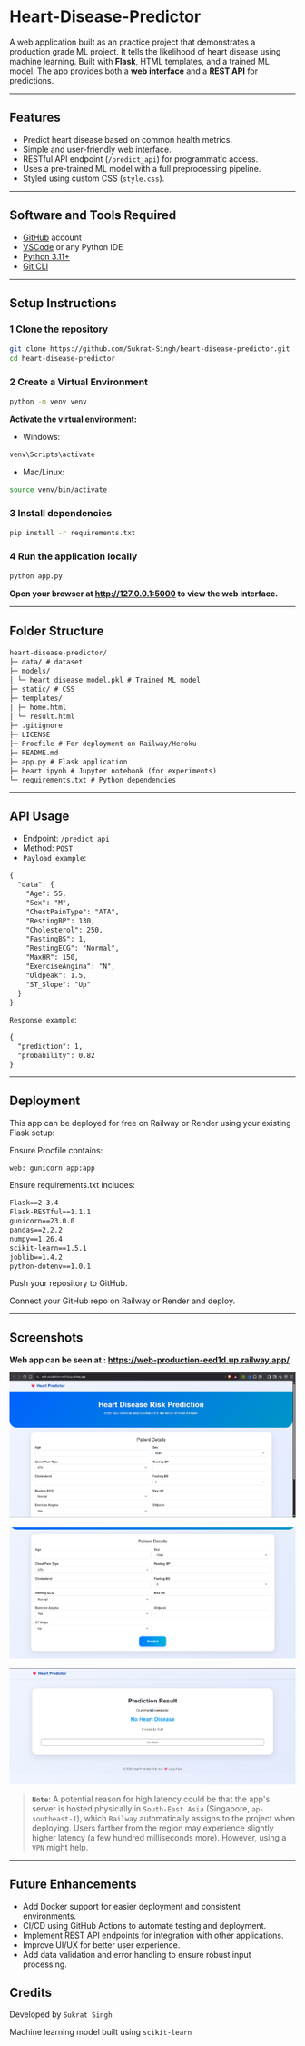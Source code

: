 # Heart-Disease-Predictor

A web application built as an practice project that demonstrates a production grade ML project. It tells the likelihood of heart disease using machine learning. Built with **Flask**, HTML templates, and a trained ML model. The app provides both a **web interface** and a **REST API** for predictions.

---

## Features

- Predict heart disease based on common health metrics.
- Simple and user-friendly web interface.
- RESTful API endpoint (`/predict_api`) for programmatic access.
- Uses a pre-trained ML model with a full preprocessing pipeline.
- Styled using custom CSS (`style.css`).

---

## Software and Tools Required

- [GitHub](https://github.com/) account  
- [VSCode](https://code.visualstudio.com/) or any Python IDE  
- [Python 3.11+](https://www.python.org/)  
- [Git CLI](https://git-scm.com/downloads)  

---

## Setup Instructions

### 1️ Clone the repository

```bash
git clone https://github.com/Sukrat-Singh/heart-disease-predictor.git
cd heart-disease-predictor
```

### 2 Create a Virtual Environment

```bash
python -m venv venv
```

**Activate the virtual environment:**

 - Windows:
```bash
venv\Scripts\activate
```

 - Mac/Linux:
```bash
source venv/bin/activate
```


### 3️ Install dependencies

```bash
pip install -r requirements.txt
```

### 4️ Run the application locally

```bash
python app.py
```

**Open your browser at http://127.0.0.1:5000 to view the web interface.**

---

## Folder Structure

```
heart-disease-predictor/
├─ data/ # dataset 
├─ models/
│ └─ heart_disease_model.pkl # Trained ML model
├─ static/ # CSS
├─ templates/
│ ├─ home.html
│ └─ result.html
├─ .gitignore
├─ LICENSE
├─ Procfile # For deployment on Railway/Heroku
├─ README.md
├─ app.py # Flask application
├─ heart.ipynb # Jupyter notebook (for experiments)
└─ requirements.txt # Python dependencies
```

---

## API Usage

 - Endpoint: `/predict_api`
 - Method: `POST`
 - `Payload example`:

```
{
  "data": {
    "Age": 55,
    "Sex": "M",
    "ChestPainType": "ATA",
    "RestingBP": 130,
    "Cholesterol": 250,
    "FastingBS": 1,
    "RestingECG": "Normal",
    "MaxHR": 150,
    "ExerciseAngina": "N",
    "Oldpeak": 1.5,
    "ST_Slope": "Up"
  }
}
```

`Response example`:
```
{
  "prediction": 1,
  "probability": 0.82
}
```

---

## Deployment

This app can be deployed for free on Railway or Render using your existing Flask setup:

Ensure Procfile contains:
```
web: gunicorn app:app
```

Ensure requirements.txt includes:
```
Flask==2.3.4
Flask-RESTful==1.1.1
gunicorn==23.0.0
pandas==2.2.2
numpy==1.26.4
scikit-learn==1.5.1
joblib==1.4.2
python-dotenv==1.0.1
```

Push your repository to GitHub.

Connect your GitHub repo on Railway or Render and deploy.

---

## Screenshots

**Web app can be seen at : https://web-production-eed1d.up.railway.app/**

![Image 1](screenshots/1.png)

![Image 2](screenshots/2.png)

![Image 3](screenshots/3.png)

> **`Note`**: A potential reason for high latency could be that the app's server is hosted physically in `South-East Asia` (Singapore, `ap-southeast-1`), which `Railway` automatically assigns to the project when deploying. Users farther from the region may experience slightly higher latency (a few hundred milliseconds more). However, using a `VPN` might help.

---

## Future Enhancements

 - Add Docker support for easier deployment and consistent environments.
 - CI/CD using GitHub Actions to automate testing and deployment.
 - Implement REST API endpoints for integration with other applications.
 - Improve UI/UX for better user experience.
 - Add data validation and error handling to ensure robust input processing.

## Credits

Developed by `Sukrat Singh`

Machine learning model built using `scikit-learn`
